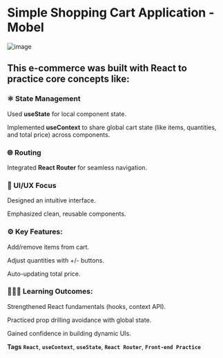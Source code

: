 # Simple Shopping Cart Application - Mobel
![image](https://github.com/user-attachments/assets/0c021bc7-d79d-4f2f-a98f-e8753b14428c)

## This e-commerce was built with React to practice core concepts like:

### ⚛️ State Management

Used **useState** for local component state.

Implemented **useContext** to share global cart state (like items, quantities, and total price) across components.

### 🌐 Routing

Integrated **React Router** for seamless navigation.

### 🎨 UI/UX Focus

Designed an intuitive interface.

Emphasized clean, reusable components.

### ⚙️ Key Features:

Add/remove items from cart.

Adjust quantities with +/- buttons.

Auto-updating total price.

### 👩🏽‍💻 Learning Outcomes:

Strengthened React fundamentals (hooks, context API).

Practiced prop drilling avoidance with global state.

Gained confidence in building dynamic UIs.

**Tags**
**`React`**, **`useContext`**, **`useState`**, **`React Router`**, **`Front-end Practice`**


